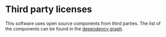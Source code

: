 # Third party licenses

This software uses open source components from third parties. The list of the components can be found in the [dependency graph](https://github.com/swiyu-admin-ch/eidch-verifier-agent-management/network/dependencies).
